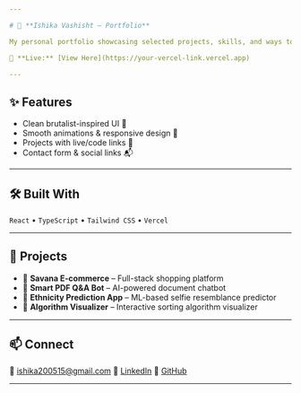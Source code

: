 ```yaml
---

# 🌸 **Ishika Vashisht – Portfolio**

My personal portfolio showcasing selected projects, skills, and ways to connect with me.

🔗 **Live:** [View Here](https://your-vercel-link.vercel.app)

---
```


## ✨ **Features**

* Clean brutalist-inspired UI 🎨
* Smooth animations & responsive design 📱
* Projects with live/code links 🚀
* Contact form & social links 📬

---

## 🛠️ **Built With**

`React` • `TypeScript` • `Tailwind CSS` • `Vercel`

---

## 📌 **Projects**

* 🛒 **Savana E-commerce** – Full-stack shopping platform
* 🤖 **Smart PDF Q\&A Bot** – AI-powered document chatbot
* 🧬 **Ethnicity Prediction App** – ML-based selfie resemblance predictor
* 🔢 **Algorithm Visualizer** – Interactive sorting algorithm visualizer

---

## 📫 **Connect**

📧 [ishika200515@gmail.com](mailto:ishika200515@gmail.com)
💼 [LinkedIn](https://www.linkedin.com/in/ishika-vashisht)
🐙 [GitHub](https://github.com/QuintessenceCoding)

---

